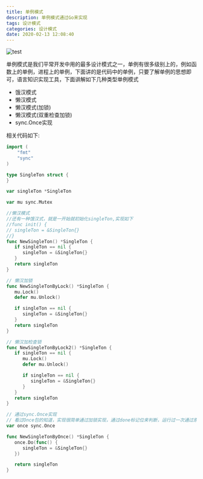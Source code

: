 ```yaml
---
title: 单例模式
description: 单例模式通过Go来实现
tags: 设计模式
categories: 设计模式
date: 2020-02-13 12:08:40
---
```


![test](./test.png)

单例模式是我们平常开发中用的最多设计模式之一，单例有很多级别上的，例如函数上的单例，进程上的单例，下面讲的是代码中的单例，只要了解单例的思想即可，语言知识实现工具，下面讲解如下几种类型单例模式

- 饿汉模式
- 懒汉模式
- 懒汉模式(加锁)
- 懒汉模式(双重检查加锁)
- sync.Once实现



相关代码如下:

```go
import (
	"fmt"
	"sync"
)

type SingleTon struct {
}

var singleTon *SingleTon

var mu sync.Mutex

//懒汉模式
//还有一种饿汉式，就是一开始就初始化singleTon,实现如下
//func init() {
// singleTon = &SingleTon{}
//}
func NewSingleTon() *SingleTon {
   if singleTon == nil {
      singleTon = &SingleTon{}
   }
   return singleTon
}

// 懒汉加锁
func NewSingleTonByLock() *SingleTon {
   mu.Lock()
   defer mu.Unlock()

   if singleTon == nil {
      singleTon = &SingleTon{}
   }
   return singleTon
}

// 懒汉加检查锁
func NewSingleTonByLock2() *SingleTon {
   if singleTon == nil {
      mu.Lock()
      defer mu.Unlock()

      if singleTon == nil {
         singleTon = &SingleTon{}
      }
   }
   return singleTon
}

// 通过sync.Once实现
// 看过Once包的知道，实现很简单通过加锁实现，通过done标记位来判断，运行过一次通过原子操作将done置为1
var once sync.Once

func NewSingleTonByOnce() *SingleTon {
   once.Do(func() {
      singleTon = &SingleTon{}
   })

   return singleTon
}
```
